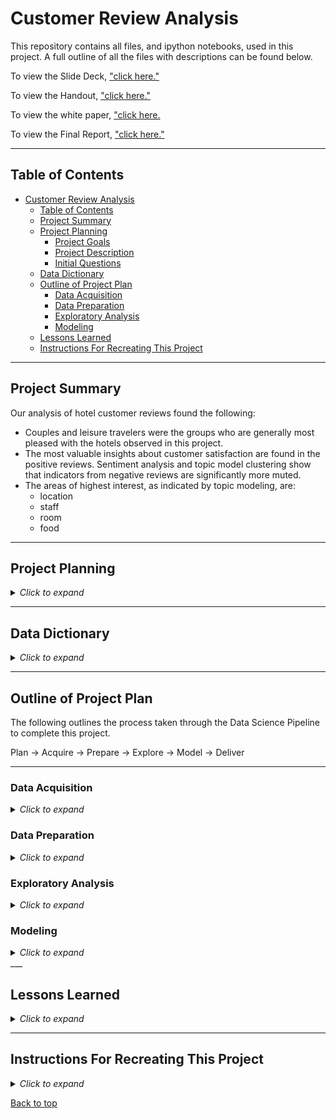 # Customer Review Analysis

This repository contains all files, and ipython notebooks, used in this project. A full outline of all the files with descriptions can be found below.

To view the Slide Deck, ["click here."](https://www.canva.com/design/DAFC1pAZhjY/37-GQyhTmSVtm3tACkxOEw/edit?utm_content=DAFC1pAZhjY&utm_campaign=designshare&utm_medium=link2&utm_source=sharebutton) 

To view the Handout, ["click here."](https://www.canva.com/design/DAFCXzznwGM/qiVjEIAp4Bx0uVw9UfR_Tg/edit?utm_content=DAFCXzznwGM&utm_campaign=designshare&utm_medium=link2&utm_source=sharebutton) 

To view the white paper, ["click here.](https://docs.google.com/document/d/1ph_axcpSNiGZAFXA7lmivC9EDDmzmvPa6Xr4bUssz6I/edit?usp=sharing)

To view the Final Report, ["click here."](https://github.com/InPersonAnalysis/customer_review_capstone/blob/main/final_notebook.ipynb)

___
## Table of Contents

- [Customer Review Analysis](#customer-review-analysis)
  - [Table of Contents](#table-of-contents)
  - [Project Summary](#project-summary)
  - [Project Planning](#project-planning)
    - [Project Goals](#project-goals)
    - [Project Description](#project-description)
    - [Initial Questions](#initial-questions)
  - [Data Dictionary](#data-dictionary)
  - [Outline of Project Plan](#outline-of-project-plan)
    - [Data Acquisition](#data-acquisition)
    - [Data Preparation](#data-preparation)
    - [Exploratory Analysis](#exploratory-analysis)
    - [Modeling](#modeling)
  - [Lessons Learned](#lessons-learned)
  - [Instructions For Recreating This Project](#instructions-for-recreating-this-project)

___
## Project Summary

Our analysis of hotel customer reviews found the following:
  - Couples and leisure travelers were the groups who are generally most pleased with the hotels observed in this project. 
  - The most valuable insights about customer satisfaction are found in the positive reviews. Sentiment analysis and topic model clustering show that indicators from negative reviews are significantly more muted.
  - The areas of highest interest, as indicated by topic modeling, are:
    - location
    - staff
    - room
    - food


___
## Project Planning

<details><summary><i>Click to expand</i></summary>

### Project Goals

The goal of this project it to provide actionable recommendations to our partner hotels on how to increase their ratings based on our analysis of their customer review data.

### Project Description

As the data science team at Booking.com, we analyzed the extensive customer review dataset for our partner hotels in the European region. Using natural language processing, sentiment analysis, and topic modeling we were able to identify key groups within the body of customers and key topic drivers of reviewers' scores. With the reviewers’ scores, we calculated a Net Promoter Score-styled metric for each hotel helping them understand their customer’s opinions so they can implement improvements based on the insight from our review analysis. 

### Initial Questions
- What words/topics are associated with positive or negative reviews?
- What are drivers of review score/average score?
- Which customer groups give the highest/lowest review scores?

 

</details>

___
## Data Dictionary

<details><summary><i>Click to expand</i></summary>

| Variable              | Meaning      |
|:-:| :-- |
|Hotel_Address| Address of hotel.|
|Review_Date| Date when reviewer posted the corresponding review.|
|Average_Score| Average Score of the hotel, calculated based on the latest comment in the last year.|
|Hotel_Name| Name of Hotel.|
|Reviewer_Nationality| Nationality of Reviewer.|
|Negative_Review| Negative Review the reviewer gave to the hotel. If the reviewer does not give the negative review, then it should be 'No Negative'.|
|ReviewTotalNegativeWordCounts| Total number of words in the negative review.|
|Positive_Review| Positive Review the reviewer gave to the hotel. If the reviewer does not give the negative review, then it should be 'No Positive'.|
|ReviewTotalPositiveWordCounts| Total number of words in the positive review.|
|Reviewer_Score| Score the reviewer has given to the hotel, based on his/her experience.|
|TotalNumberofReviewsReviewerHasGiven| Number of Reviews the reviewers has given in the past.|
|TotalNumberof_Reviews| Total number of valid reviews the hotel has.|
|Tags| Tags reviewer gave the hotel.|
|Days_Since_Review| Duration between the review date and scrape date.|
|Additional_Numberof_Scoring| This number indicates how many valid scores without review in there.|
|lat| Latitude of the hotel.|
|lng| longtitude of the hotel.|
|trip_type| Type of trip ('leisure', 'business', 'unknown').|
|nights_stayed| Number of nights stayed.|
|group_type| Type of group ('couple', 'solo traveler', 'group', 'family with young children', 'family with older children', 'travelers with friends').|
|nps_group| NPS-style grouping of customer based on review score(below 6: 'detractor', 6-9: 'passive', above 9: 'promoter').|
|neg_sentiment_score| Sentiment Intensity score of negative review.|
|neg_lem_sentiment_score| Sentiment Intensity score of lemmatized negative review.|
|review_total_negative_word_counts| Word count of negative review.|
|negative_unique_word_count| Unique word count of negative review.|
|pos_sentiment_score| Sentiment Intensity score of positive review.|
|positive_unique_word_count| Word count of negative review.|
|pos_lem_sentiment_score| Sentiment Intensity score of lemmatized positive review.|
|negative_clean_review| Negative review, cleaned with NLP techniques.|
|negative_lemma| Lemmatized version of negative review.|
|positive_clean_review| Positive review, cleaned with NLP techniques.|
|positive_lemma| Lemmatized version of negative review.|

</details>

___
## Outline of Project Plan

The following outlines the process taken through the Data Science Pipeline to complete this project.

Plan &#8594; Acquire &#8594; Prepare &#8594; Explore &#8594; Model &#8594; Deliver

---
### Data Acquisition

<details><summary><i>Click to expand</i></summary>

The dataset, holding 515,738 customer reviews and scoring of 1493 luxury hotels across Europe, was found on kaggle (originally scraped from Booking.com). All data in the file is publicly available. A data dictionary can be found above.

</details>

### Data Preparation

<details><summary><i>Click to expand</i></summary>

This project required extensive data cleaning and wrangling, including:
- changing the column names to all lower case
- parsing the list of strings in the tags column into separate feature columns
- changing the data type of the timestamp column and engineering additional features containing portions of the overall time stamp
- verifying and updating review word counts
- parsing the address values and creating separate features for country, city, etc.
- dropping unneeded columns
- preparing the text data from NLP including basic clean, removing stopwords, and lemmatizing
- changing the order of the columns within the dataframe
- cache the wrangled data as a json to reduce processing time during exploration
    
</details>

### Exploratory Analysis

<details><summary><i>Click to expand</i></summary>

- Who is the customer?
- Reviewer scores
- Net Promoter Score-style groups and metric
- NLP
  - Word frequency
  - Sentiment analysis
  - Topic modeling
- Drivers of score by customer group
  - Group type &#8594; 'Couple'
  - Trip type &#8594; 'Leisure'
  - Nights stayed $\leq$ 4
- Breakdown by hotel
  - Overview of aggregated hotel data
  - General recommendations
- Summary
- Recommendations
    
</details>

### Modeling

<details><summary><i>Click to expand</i></summary>

A Latent Dirichlet Allocation (LDA) model fed by our NLP efforts, was employed to determine the top words associated with a particular hotel. Predictive modeling is not a focus of this project.
    

</details>
___

## Lessons Learned

<details><summary><i>Click to expand</i></summary>

- Sentiment Intensity Analysis found that guests who were on leisure trips had the most positive sentiment, and that solo travelers and families with young children tended to have lower positive sentiment than other groups. Sentiment intensity in negative reviews was mostly neutral, while in positive reviews, sentiment intensity was much more identifiably positive.

  &#8594;The "So What?": On a high level, better conclusions regarding areas in which a given hotel is doing well can be drawn from the positive reviews than those that can be drawn on areas in which that same hotel is underperforming as reported in the negative reviews. Given that these are luxury hotels ($$$), the flatness of sentiment scores on negative reviews could be attributed to a customer's tendency to want to reinforce their belief that they made a good purchase.

- Our LDA model identified dominant topics associated with the reviews for each hotel. Mapping of topic cluster segregations for positive and negative reviews also mirrored patterns found in sentiment analysis: negative reviews did not produce discernible clusters while positive reviews produced clearly stratified clusters. We found that the majority of positive reviews focus on (Topic 0) while the most negative topic mentioned in the reviews is (Topic -A).

  &#8594;The "So What?": Topics identified by our LDA model can provide a hotelier with immediate insight on where to focus improvement efforts.


**Next Steps:**
- SHAP sentiment analysis

- Different topic modeling algorithms:
  - Truncated SVD/Latent Semantic Analysis
  - Non-negative Matrix Factorization
- Different topic model hyperparameters, vectorizers (TF/IDF)

    

</details>

___
## Instructions For Recreating This Project

<details><summary><i>Click to expand</i></summary>

1. Clone this repository into your local machine using the following command:
    
```bash
git clone git@github.com:InPersonAnalysis/customer_review_capstone.git
```

2. Retrieve the Kaggle API Token.
- pip install kaggle
- Log-in to Kaggle (or sign up)
- Navigate to your Account page (click top-right profile picture)
- API section on the Kaggle Account page.
- Scroll down to the API section and click Create New API Token
- Save kaggle.json to (/Users/<username>/.kaggle/) or in the OSError message given when attempting to import kaggle.   
    
3. You will need Natural Language Tool Kit (NLKT), Pandas, Numpy, Matplotlib, Seaborn, and SKLearn installed on your machine.

4. Now you can start a Jupyter Notebook session and execute the code blocks in the `final_report.ipynb` notebook.


</details>

[Back to top](#customer-review-analysis)
